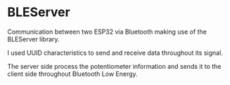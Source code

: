 # BLEServer

Communication between two ESP32 via Bluetooth making use of the BLEServer library.

I used UUID characteristics to send and receive data throughout its signal.

The server side process the potentiometer information and sends it to the client side throughout Bluetooth Low Energy.